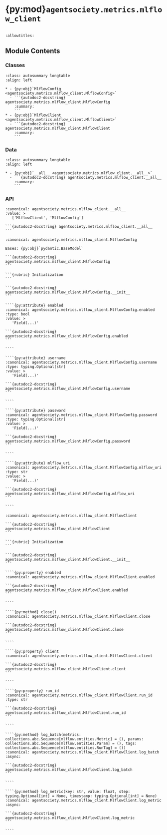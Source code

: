 # {py:mod}`agentsociety.metrics.mlflow_client`

```{py:module} agentsociety.metrics.mlflow_client
```

```{autodoc2-docstring} agentsociety.metrics.mlflow_client
:allowtitles:
```

## Module Contents

### Classes

````{list-table}
:class: autosummary longtable
:align: left

* - {py:obj}`MlflowConfig <agentsociety.metrics.mlflow_client.MlflowConfig>`
  - ```{autodoc2-docstring} agentsociety.metrics.mlflow_client.MlflowConfig
    :summary:
    ```
* - {py:obj}`MlflowClient <agentsociety.metrics.mlflow_client.MlflowClient>`
  - ```{autodoc2-docstring} agentsociety.metrics.mlflow_client.MlflowClient
    :summary:
    ```
````

### Data

````{list-table}
:class: autosummary longtable
:align: left

* - {py:obj}`__all__ <agentsociety.metrics.mlflow_client.__all__>`
  - ```{autodoc2-docstring} agentsociety.metrics.mlflow_client.__all__
    :summary:
    ```
````

### API

````{py:data} __all__
:canonical: agentsociety.metrics.mlflow_client.__all__
:value: >
   ['MlflowClient', 'MlflowConfig']

```{autodoc2-docstring} agentsociety.metrics.mlflow_client.__all__
```

````

`````{py:class} MlflowConfig(/, **data: typing.Any)
:canonical: agentsociety.metrics.mlflow_client.MlflowConfig

Bases: {py:obj}`pydantic.BaseModel`

```{autodoc2-docstring} agentsociety.metrics.mlflow_client.MlflowConfig
```

```{rubric} Initialization
```

```{autodoc2-docstring} agentsociety.metrics.mlflow_client.MlflowConfig.__init__
```

````{py:attribute} enabled
:canonical: agentsociety.metrics.mlflow_client.MlflowConfig.enabled
:type: bool
:value: >
   'Field(...)'

```{autodoc2-docstring} agentsociety.metrics.mlflow_client.MlflowConfig.enabled
```

````

````{py:attribute} username
:canonical: agentsociety.metrics.mlflow_client.MlflowConfig.username
:type: typing.Optional[str]
:value: >
   'Field(...)'

```{autodoc2-docstring} agentsociety.metrics.mlflow_client.MlflowConfig.username
```

````

````{py:attribute} password
:canonical: agentsociety.metrics.mlflow_client.MlflowConfig.password
:type: typing.Optional[str]
:value: >
   'Field(...)'

```{autodoc2-docstring} agentsociety.metrics.mlflow_client.MlflowConfig.password
```

````

````{py:attribute} mlflow_uri
:canonical: agentsociety.metrics.mlflow_client.MlflowConfig.mlflow_uri
:type: str
:value: >
   'Field(...)'

```{autodoc2-docstring} agentsociety.metrics.mlflow_client.MlflowConfig.mlflow_uri
```

````

`````

`````{py:class} MlflowClient(config: agentsociety.metrics.mlflow_client.MlflowConfig, exp_name: str, exp_id: str, exp_description: typing.Optional[str] = None, exp_tags: dict[str, typing.Any] = {}, current_run_id: typing.Optional[str] = None)
:canonical: agentsociety.metrics.mlflow_client.MlflowClient

```{autodoc2-docstring} agentsociety.metrics.mlflow_client.MlflowClient
```

```{rubric} Initialization
```

```{autodoc2-docstring} agentsociety.metrics.mlflow_client.MlflowClient.__init__
```

````{py:property} enabled
:canonical: agentsociety.metrics.mlflow_client.MlflowClient.enabled

```{autodoc2-docstring} agentsociety.metrics.mlflow_client.MlflowClient.enabled
```

````

````{py:method} close()
:canonical: agentsociety.metrics.mlflow_client.MlflowClient.close

```{autodoc2-docstring} agentsociety.metrics.mlflow_client.MlflowClient.close
```

````

````{py:property} client
:canonical: agentsociety.metrics.mlflow_client.MlflowClient.client

```{autodoc2-docstring} agentsociety.metrics.mlflow_client.MlflowClient.client
```

````

````{py:property} run_id
:canonical: agentsociety.metrics.mlflow_client.MlflowClient.run_id
:type: str

```{autodoc2-docstring} agentsociety.metrics.mlflow_client.MlflowClient.run_id
```

````

````{py:method} log_batch(metrics: collections.abc.Sequence[mlflow.entities.Metric] = (), params: collections.abc.Sequence[mlflow.entities.Param] = (), tags: collections.abc.Sequence[mlflow.entities.RunTag] = ())
:canonical: agentsociety.metrics.mlflow_client.MlflowClient.log_batch
:async:

```{autodoc2-docstring} agentsociety.metrics.mlflow_client.MlflowClient.log_batch
```

````

````{py:method} log_metric(key: str, value: float, step: typing.Optional[int] = None, timestamp: typing.Optional[int] = None)
:canonical: agentsociety.metrics.mlflow_client.MlflowClient.log_metric
:async:

```{autodoc2-docstring} agentsociety.metrics.mlflow_client.MlflowClient.log_metric
```

````

`````
